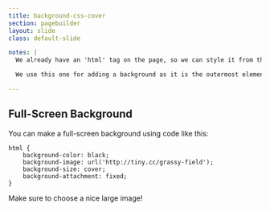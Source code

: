 ```yaml
---
title: background-css-cover
section: pagebuilder
layout: slide
class: default-slide

notes: |
  We already have an 'html' tag on the page, so we can style it from the CSS using the keyword 'html'.

  We use this one for adding a background as it is the outermost element - it contains everything else on the page so we know the bg will go behind everything else.

---
```


## Full-Screen Background

You can make a full-screen background using code like this:

    html {
        background-color: black;
        background-image: url('http://tiny.cc/grassy-field');
        background-size: cover;
        background-attachment: fixed;
    }

Make sure to choose a nice large image!
